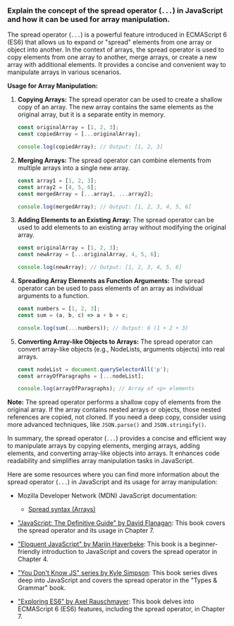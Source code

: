 ### Explain the concept of the spread operator (`...`) in JavaScript and how it can be used for array manipulation.

The spread operator (`...`) is a powerful feature introduced in ECMAScript 6 (ES6) that allows us to expand or "spread" elements from one array or object into another. In the context of arrays, the spread operator is used to copy elements from one array to another, merge arrays, or create a new array with additional elements. It provides a concise and convenient way to manipulate arrays in various scenarios.

**Usage for Array Manipulation:**

1. **Copying Arrays:**
   The spread operator can be used to create a shallow copy of an array. The new array contains the same elements as the original array, but it is a separate entity in memory.

   ```javascript
   const originalArray = [1, 2, 3];
   const copiedArray = [...originalArray];

   console.log(copiedArray); // Output: [1, 2, 3]
   ```

2. **Merging Arrays:**
   The spread operator can combine elements from multiple arrays into a single new array.

   ```javascript
   const array1 = [1, 2, 3];
   const array2 = [4, 5, 6];
   const mergedArray = [...array1, ...array2];

   console.log(mergedArray); // Output: [1, 2, 3, 4, 5, 6]
   ```

3. **Adding Elements to an Existing Array:**
   The spread operator can be used to add elements to an existing array without modifying the original array.

   ```javascript
   const originalArray = [1, 2, 3];
   const newArray = [...originalArray, 4, 5, 6];

   console.log(newArray); // Output: [1, 2, 3, 4, 5, 6]
   ```

4. **Spreading Array Elements as Function Arguments:**
   The spread operator can be used to pass elements of an array as individual arguments to a function.

   ```javascript
   const numbers = [1, 2, 3];
   const sum = (a, b, c) => a + b + c;

   console.log(sum(...numbers)); // Output: 6 (1 + 2 + 3)
   ```

5. **Converting Array-like Objects to Arrays:**
   The spread operator can convert array-like objects (e.g., NodeLists, arguments objects) into real arrays.

   ```javascript
   const nodeList = document.querySelectorAll('p');
   const arrayOfParagraphs = [...nodeList];

   console.log(arrayOfParagraphs); // Array of <p> elements
   ```

**Note:** The spread operator performs a shallow copy of elements from the original array. If the array contains nested arrays or objects, those nested references are copied, not cloned. If you need a deep copy, consider using more advanced techniques, like `JSON.parse()` and `JSON.stringify()`.

In summary, the spread operator (`...`) provides a concise and efficient way to manipulate arrays by copying elements, merging arrays, adding elements, and converting array-like objects into arrays. It enhances code readability and simplifies array manipulation tasks in JavaScript.

Here are some resources where you can find more information about the spread operator (`...`) in JavaScript and its usage for array manipulation:

- Mozilla Developer Network (MDN) JavaScript documentation:
  - [Spread syntax (Arrays)](https://developer.mozilla.org/en-US/docs/Web/JavaScript/Reference/Operators/Spread_syntax#spread_in_array_literals)

- ["JavaScript: The Definitive Guide" by David Flanagan](https://www.oreilly.com/library/view/javascript-the-definitive/9781449393854/): This book covers the spread operator and its usage in Chapter 7.

- ["Eloquent JavaScript" by Marijn Haverbeke](https://eloquentjavascript.net/): This book is a beginner-friendly introduction to JavaScript and covers the spread operator in Chapter 4.

- ["You Don't Know JS" series by Kyle Simpson](https://github.com/getify/You-Dont-Know-JS/tree/2nd-ed/types%20%26%20grammar): This book series dives deep into JavaScript and covers the spread operator in the "Types & Grammar" book.

- ["Exploring ES6" by Axel Rauschmayer](https://exploringjs.com/es6/): This book delves into ECMAScript 6 (ES6) features, including the spread operator, in Chapter 7.
